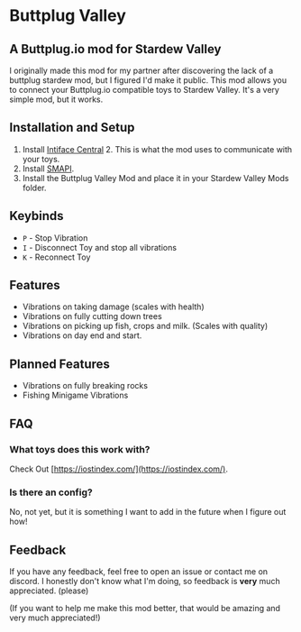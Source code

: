 # Buttplug Valley
## A Buttplug.io mod for Stardew Valley

I originally made this mod for my partner after discovering the lack of a buttplug stardew mod, but I figured I'd make it public. This mod allows you to connect your Buttplug.io compatible toys to Stardew Valley. It's a very simple mod, but it works.

## Installation and Setup
1. Install [Intiface Central](https://intiface.com/central/)
   2. This is what the mod uses to communicate with your toys.
2. Install [SMAPI](https://smapi.io/).
3. Install the Buttplug Valley Mod and place it in your Stardew Valley Mods folder.

## Keybinds
* `P` - Stop Vibration
* `I` - Disconnect Toy and stop all vibrations
* `K` - Reconnect Toy
## Features
* Vibrations on taking damage (scales with health)
* Vibrations on fully cutting down trees
* Vibrations on picking up fish, crops and milk. (Scales with quality)
* Vibrations on day end and start.

## Planned Features
* Vibrations on fully breaking rocks
* Fishing Minigame Vibrations
## FAQ
### What toys does this work with?
Check Out [https://iostindex.com/](https://iostindex.com/).
### Is there an config?
No, not yet, but it is something I want to add in the future when I figure out how!

## Feedback
If you have any feedback, feel free to open an issue or contact me on discord.
I honestly don't know what I'm doing, so feedback is **very** much appreciated. (please)

(If you want to help me make this mod better, that would be amazing and very much appreciated!)

